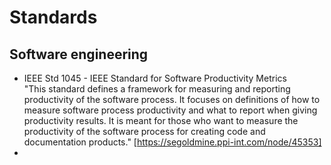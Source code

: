 # Standards

## Software engineering 

* IEEE Std 1045 - IEEE Standard for Software Productivity Metrics  
  "This standard defines a framework for measuring and reporting productivity of the software process. 
   It focuses on definitions of how to measure software process productivity and what to report when giving productivity results.
   It is meant for those who want to measure the productivity of the software process for creating code and documentation products." [https://segoldmine.ppi-int.com/node/45353]
*  
